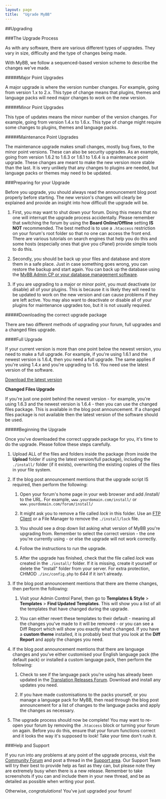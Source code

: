 ```yaml
---
layout: page
title:  "Ugrade MyBB"
---
```



##Upgrading



###The Upgrade Process


As with any software, there are various different types of upgrades. They vary in size, difficulty and the type of changes being made.

With MyBB, we follow a sequenced-based version scheme to describe the changes we've made.


#####Major Point Upgrades


A major upgrade is where the version number changes. For example, going from version 1.x to 2.x. This type of change means that plugins, themes and language packs will need major changes to work on the new version.


#####Minor Point Upgrades


This type of updates means the minor number of the version changes. For example, going from version 1.4.x to 1.6.x. This type of change might require some changes to plugins, themes and language packs.


#####Maintenance Point Upgrades


The maintenance upgrade makes small changes, mostly bug fixes, to the minor point versions. These can also be security upgrades. As an example, going from version 1.6.2 to 1.6.3 or 1.6.1 to 1.6.4 is a maintenance point upgrade. These changes are meant to make the new version more stable than the last. It is very unlikely that any changes to plugins are needed, but language packs or themes may need to be updated.


###Preparing for your Upgrade


Before you upgrade, you should always read the announcement blog post properly before starting. The new version's changes will clearly be explained and provide an insight into how difficult the upgrade will be.


1.	First, you may want to shut down your forum. Doing this means that no one will interrupt the upgrade process accidentally. Please remember that switching the forum by using the **Board Online/Offline** setting **IS NOT** recommended. The best method is to use a `.htaccess` restriction on your forum's root folder so that no one can access the front end. There are various tutorials on search engines that help you do this and some hosts (especially ones that give you cPanel) provide simple tools to do this.

2.	Secondly, you should be back up your files and database and store them in a safe place. Just in case something goes wrong, you can restore the backup and start again. You can back up the database using the [MyBB Admin CP or your database management software](http://docs.mybb.com/database_backup).

3.	If you are upgrading to a major or minor point, you must deactivate (or disable) all of your plugins. This is because it is likely they will need to be updated to work on the new version and can cause problems if they are left active. You may also want to deactivate or disable all of your plugins for maintenance upgrades too, but it is not usually required.
      


      
#####Downloading the correct upgrade package

There are two different methods of upgrading your forum, full upgrades and a changed files upgrade.


####Full Upgrade


If your current version is more than one point below the newest version, you need to make a full upgrade. For example, if you're using 1.6.1 and the newest version is 1.6.4, then you need a full upgrade. The same applies if you're using 1.4.x and you're upgrading to 1.6. You need use the latest version of the software.

[Download the latest version](http://mybb.com/download/latest)


**Changed Files Upgrade**


If you're just one point behind the newest version - for example, you're using 1.6.3 and the newest version is 1.6.4 - then you can use the changed files package. This is available in the blog post announcement. If a changed files package is not available then the latest version of the software should be used.


#####Beginning the Upgrade


Once you've downloaded the correct upgrade package for you, it's time to do the upgrade. Please follow these steps carefully.

1.	Upload ALL of the files and folders inside the package (from inside the **Upload** folder if using the latest version/full package), including the `./install/` folder (if it exists), overwriting the existing copies of the files in your file system.

2.	If the blog post announcement mentions that the upgrade script IS required, then perform the following:

	1.	Open your forum's home page in your web browser and add /install/ to the URL. For example, `www.yourdomain.com/install/` or `www.yourdomain.com/forum/install/`

	3.	It might ask you to remove a file called *lock* in this folder. Use an [FTP Client](http://docs.mybb.com/ftp) or a File Manager to remove the `./install/lock` file.

	2.	You should see a drop down list asking what version of MyBB you're upgrading from. Remember to select the correct version - the one you're currently using - or else the upgrade will not work correctly.

	4.	Follow the instructions to run the upgrade.

	5.	After the upgrade has finished, check that the file called *lock* was created in the `./install/` folder. If it is missing, create it yourself or delete the "install" folder from your server. For extra protection, CHMOD `./inc/config.php` to *644* if it isn't already.

3.	If the blog post announcement mentions that there are theme changes, then perform the following:

	1.	Visit your Admin Control Panel, then go to **Templates & Style** > **Templates** > **Find Updated Templates**. This will show you a list of all the templates that have changed during the upgrade.

	2.	You can either revert these templates to their default - meaning all the changes you've made to it will be removed - or you can see a Diff Report which will show you exactly what's changed. If you have a **custom theme** installed, it is probably best that you look at the **Diff Report** and apply the changes you need.

4.	If the blog post announcement mentions that there are language changes and you've either customised your English language pack (the default pack) or installed a custom language pack, then perform the following:

	1.	Check to see if the language pack you're using has already been updated in the [Translation Releases Forum](http://community.mybb.com/forum-169.html). Download and install any updates you need.

	2.	If you have made customisations to the packs yourself, or you manage a language pack for MyBB, then read through the blog post announcement for a list of changes to the language packs and apply the changes as necessary.

5.	The upgrade process should now be complete! You may want to re-open your forum by removing the `.htaccess` block or turning your forum on again. Before you do this, ensure that your forum functions correct and it looks the way it's supposed to look! Take your time don't rush it.


###Help and Support


If you run into any problems at any point of the upgrade process, visit the [Community Forum](http://community.mybb.com/) and post a thread in the [Support area](http://community.mybb.com/forum-124.html). Our Support Team will try their best to provide help as fast as they can, but please note they are extremely busy when there is a new release. Remember to take screenshots if you can and include them in your new thread, and be as detailed as possible when writing your post.

Otherwise, *congratulations*! You've just upgraded your forum!
